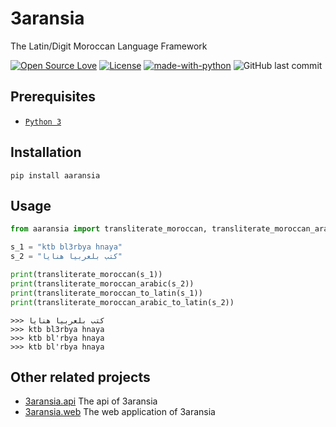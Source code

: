 # 3aransia

The Latin/Digit Moroccan Language Framework

[![Open Source Love](https://badges.frapsoft.com/os/v1/open-source.svg?v=102)](https://github.com/ellerbrock/open-source-badge/)
[![License](https://img.shields.io/badge/License-Apache%202.0-blue.svg)](https://opensource.org/licenses/Apache-2.0)
[![made-with-python](https://img.shields.io/badge/Made%20with-Python-1f425f.svg)](https://www.python.org/)
![GitHub last commit](https://img.shields.io/github/last-commit/google/skia.svg)

## Prerequisites

- [`Python 3`](https://www.python.org/downloads/)
  
## Installation

```pip install aaransia```

## Usage

```python
from aaransia import transliterate_moroccan, transliterate_moroccan_arabic

s_1 = "ktb bl3rbya hnaya"
s_2 = "كتب بلعربيا هنايا"

print(transliterate_moroccan(s_1))
print(transliterate_moroccan_arabic(s_2))
print(transliterate_moroccan_to_latin(s_1))
print(transliterate_moroccan_arabic_to_latin(s_2))
```

```
>>> كتب بلعربيا هنايا
>>> ktb bl3rbya hnaya
>>> ktb bl'rbya hnaya
>>> ktb bl'rbya hnaya
```

## Other related projects

- [3aransia.api](https://3aransia.github.io/3aransia.api) The api of 3aransia
- [3aransia.web](http://3aransia.com) The web application of 3aransia
